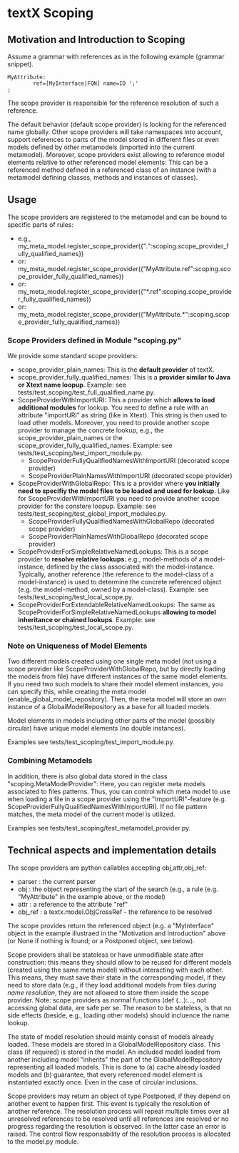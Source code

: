 # textX Scoping

## Motivation and Introduction to Scoping

Assume a grammar with references as in the following example (grammar snippet).

    MyAttribute:
            ref=[MyInterface|FQN] name=ID ';'
    ;

The scope provider is responsible for the reference resolution of such a reference.

The default behavior (default scope provider) is looking for the referenced name globally.
Other scope providers will take namespaces into account, support references to parts of
the model stored in different files or even models defined by other metamodels
(imported into the current metamodel). Moreover, scope providers exist allowing to reference
model elements relative to other referenced model elements: This can be a referenced method
defined in a referenced class of an instance (with a metamodel defining classes, methods
and instances of classes).


## Usage

The scope providers are registered to the metamodel and can be bound to specific parts of rules:

 * e.g., my_meta_model.register_scope_provider({"*.*":scoping.scope_provider_fully_qualified_names})
 * or: my_meta_model.register_scope_provider({"MyAttribute.ref":scoping.scope_provider_fully_qualified_names})
 * or: my_meta_model.register_scope_provider({"*.ref":scoping.scope_provider_fully_qualified_names})
 * or: my_meta_model.register_scope_provider({"MyAttribute.*":scoping.scope_provider_fully_qualified_names})


### Scope Providers defined in Module "scoping.py"

We provide some standard scope providers:

 * scope_provider_plain_names: This is the **default provider** of textX.
 * scope_provider_fully_qualified_names: This is a **provider similar to Java or Xtext name loopup**.
   Example: see tests/test_scoping/test_full_qualified_name.py.
 * ScopeProviderWithImportURI: This a provider which **allows to load additional modules** for lookup.
   You need to define a rule with an attribute "importURI" as string (like in Xtext). This string is then used
   to load other models. Moreover, you need to provide another scope provider to manage the concrete lookup,
   e.g., the scope_provider_plain_names or the scope_provider_fully_qualified_names.
   Example: see tests/test_scoping/test_import_module.py.
    - ScopeProviderFullyQualifiedNamesWithImportURI (decorated scope provider)
    - ScopeProviderPlainNamesWithImportURI (decorated scope provider)
 * ScopeProviderWithGlobalRepo: This is a provider where **you initially need to specifiy the model files
   to be loaded and used for lookup**. Like for ScopeProviderWithImportURI you need to provide another scope
   provider for the constere loopup.
   Example: see tests/test_scoping/test_global_import_modules.py.
    - ScopeProviderFullyQualifiedNamesWithGlobalRepo (decorated scope provider)
    - ScopeProviderPlainNamesWithGlobalRepo (decorated scope provider)
 * ScopeProviderForSimpleRelativeNamedLookups: This is a scope provider to **resolve relative lookups**:
   e.g., model-methods of a model-instance, defined by the class associated with the model-instance. Typically,
   another reference (the reference to the model-class of a model-instance) is used to determine the concrete
   referenced object (e.g. the model-method, owned by a model-class).
   Example: see tests/test_scoping/test_local_scope.py.
 * ScopeProviderForExtendableRelativeNamedLookups: The same as ScopeProviderForSimpleRelativeNamedLookups **allowing
   to model inheritance or chained lookups**.
   Example: see tests/test_scoping/test_local_scope.py.


### Note on Uniqueness of Model Elements

Two different models created using one single meta model (not using a scope provider like ScopeProviderWithGlobalRepo,
but by directly loading the models from file) have different instances of the same model elements. If you need two
such models to share their model element instances, you can specify this, while creating the meta model
(enable_global_model_repository). Then, the meta model will store an own instance of a GlobalModelRepository as a
base for all loaded models.

Model elements in models including other parts of the model (possibly circular) have unique model
elements (no double instances).

Examples see tests/test_scoping/test_import_module.py.


### Combining Metamodels

In addition, there is also global data stored in the class "scoping.MetaModelProvider": Here, you can register
meta models associated to files patterns. Thus, you can control which meta model to use when loading a file in
a scope provider using the "ImportURI"-feature (e.g. ScopeProviderFullyQualifiedNamesWithImportURI). If no file
pattern matches, the meta model of the current model is utilized.

Examples see tests/test_scoping/test_metamodel_provider.py.


## Technical aspects and implementation details

The scope providers are python callables accepting obj,attr,obj_ref:
 * parser  : the current parser
 * obj     : the object representing the start of the search (e.g., a rule (e.g. "MyAttribute" in the example above,
             or the model)
 * attr    : a reference to the attribute "ref"
 * obj_ref : a textx.model.ObjCrossRef - the reference to be resolved

The scope provides return the referenced object (e.g. a "MyInterface" object in the example illustraed in the
"Motivation and Introduction" above (or None if nothing is found; or a Postponed object, see below).

Scope providers shall be stateless or have unmodifiable state after construction: this means they should
allow to be reused for different models (created using the same meta model) without interacting with each other.
This means, they must save their state in the corresponding model, if they need to store data (e.g., if
they load additional models from files *during name resolution*, they are not allowed to store them inside
the scope provider. Note: scope providers as normal functions (def <name>(...):..., not accessing global
data, are safe per se. The reason to be stateless, is that no side effects (beside, e.g., loading other models)
should incluence the name lookup.

The state of model resolution should mainly consist of models already loaded. These models are stored in a
GlobalModelRepository class. This class (if required) is stored in the model. An included model loaded
from another including model "inherits" the part of the GlobalModelRepository representing all loaded models. This
is done to (a) cache already loaded models and (b) guarantee, that every referenced model element is instantiated
exactly once. Even in the case of circular inclusions.

Scope providers may return an object of type Postponed, if they depend on another event to happen first. This event is
typically the resolution of another reference. The resolution process will repeat multiple times over all unresolved
references to be resolved until all references are resolved or no progress regarding the resolution is observed. In the
latter case an error is raised. The control flow responsability of the resolution process is allocated to the
model.py module.
